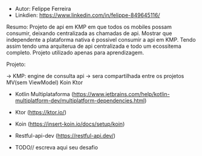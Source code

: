 
* Autor: Felippe Ferreira 
* Linkdien: https://www.linkedin.com/in/felippe-849645116/


Resumo:
Projeto de api em KMP em que todos os mobiles possam consumir, deixando centralizada as chamadas de api.
Mostrar que independente a plataforma nativa é possivel consumir a api em KMP.
Tendo assim tendo uma arquiterua de api centralizada e todo um ecossitema completo.
Projeto utilizado apenas para aprendizagem.



Projeto:

-> KMP: engine de consulta api -> sera compartilhada entre os projetos
MV(sem ViewModel)
Koin
Ktor


*  Kotlin Multiplataforma (https://www.jetbrains.com/help/kotlin-multiplatform-dev/multiplatform-dependencies.html)
*  Ktor (https://ktor.io/)
*  Koin (https://insert-koin.io/docs/setup/koin)
*  Restful-api-dev (https://restful-api.dev/)




* TODO// escreva aqui seu desafio
